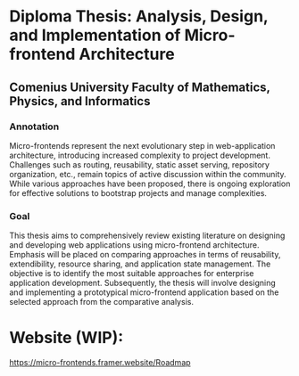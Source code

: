 # Diploma Thesis: Analysis, Design, and Implementation of Micro-frontend Architecture
## Comenius University Faculty of Mathematics, Physics, and Informatics

### Annotation
Micro-frontends represent the next evolutionary step in web-application architecture, introducing increased complexity to project development. Challenges such as routing, reusability, static asset serving, repository organization, etc., remain topics of active discussion within the community. While various approaches have been proposed, there is ongoing exploration for effective solutions to bootstrap projects and manage complexities.

### Goal
This thesis aims to comprehensively review existing literature on designing and developing web applications using micro-frontend architecture. Emphasis will be placed on comparing approaches in terms of reusability, extendibility, resource sharing, and application state management. The objective is to identify the most suitable approaches for enterprise application development. Subsequently, the thesis will involve designing and implementing a prototypical micro-frontend application based on the selected approach from the comparative analysis.

# Website (WIP):
https://micro-frontends.framer.website/Roadmap

